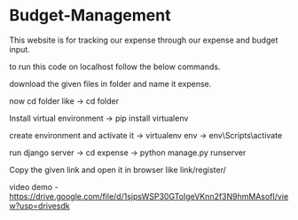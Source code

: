 # Budget-Management
This website is for tracking our expense through our expense and budget input.

to run this code on localhost follow the below commands.

download the given files in folder and name it expense.

now cd folder like -> cd folder

Install virtual environment -> pip install virtualenv

create environment and activate it -> virtualenv env -> env\Scripts\activate

run django server -> cd expense -> python manage.py runserver

Copy the given link and open it in browser like link/register/

video demo - https://drive.google.com/file/d/1sjpsWSP30GToIgeVKnn2f3N9hmMAsofI/view?usp=drivesdk
